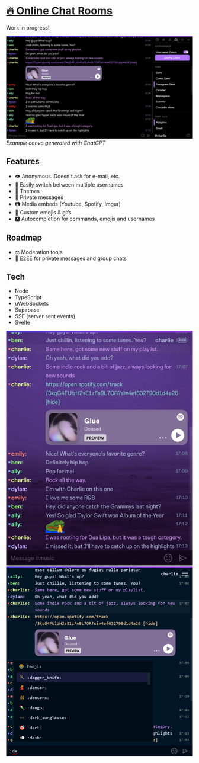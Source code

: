 # [🔥 Online Chat Rooms](https://natter.top)

Work in progress!

![1](/screenshots/0.png)
_Example convo generated with ChatGPT_

## Features

- 👁 Anonymous. Doesn't ask for e-mail, etc.
- 👥 Easily switch between multiple usernames
- 🎨 Themes
- 💌 Private messages
- 📷 Media embeds (Youtube, Spotify, Imgur)
- 🐸 Custom emojis & gifs
- 🅰 Autocompletion for commands, emojis and usernames

## Roadmap

- ⚖ Moderation tools
- 🔐 E2EE for private messages and group chats

## Tech

- Node
- TypeScript 
- uWebSockets
- Supabase
- SSE (server sent events)
- Svelte

![2](/screenshots/1.png)
![3](/screenshots/2.png)
